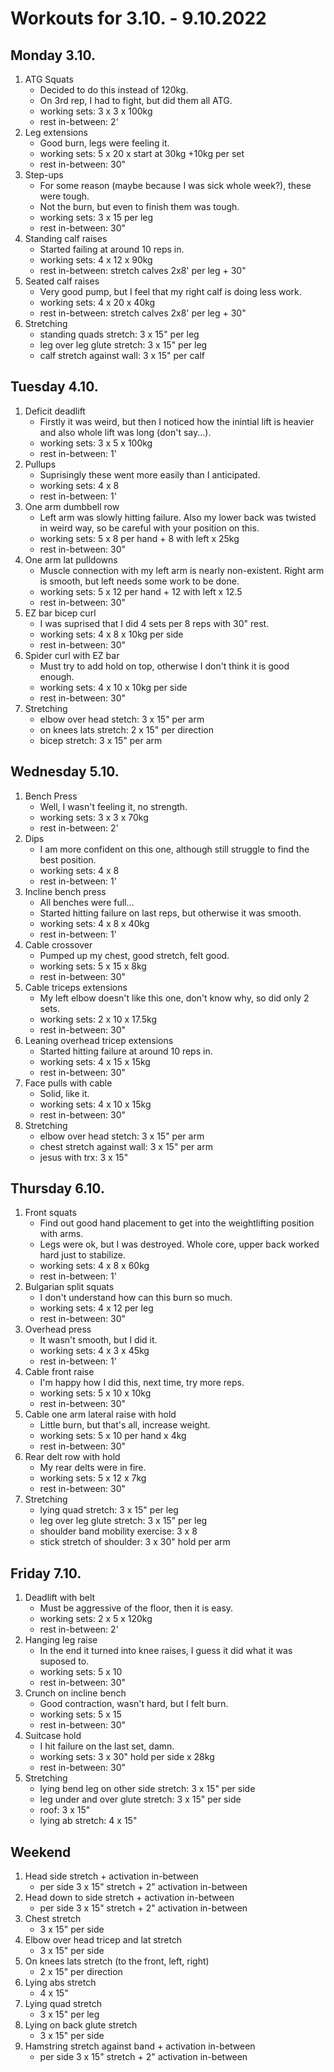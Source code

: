 # Workouts for 3.10. - 9.10.2022

## Monday 3.10.

1. ATG Squats
   - Decided to do this instead of 120kg.
   - On 3rd rep, I had to fight, but did them all ATG.
   - working sets: 3 x 3 x 100kg
   - rest in-between: 2'
2. Leg extensions
   - Good burn, legs were feeling it.
   - working sets: 5 x 20 x start at 30kg +10kg per set
   - rest in-between: 30"
3. Step-ups
   - For some reason (maybe because I was sick whole week?), these were tough.
   - Not the burn, but even to finish them was tough.
   - working sets: 3 x 15 per leg
   - rest in-between: 30"
4. Standing calf raises
   - Started failing at around 10 reps in.
   - working sets: 4 x 12 x 90kg
   - rest in-between: stretch calves 2x8' per leg + 30"
5. Seated calf raises
   - Very good pump, but I feel that my right calf is doing less work.
   - working sets: 4 x 20 x 40kg
   - rest in-between: stretch calves 2x8' per leg + 30"
6. Stretching
   - standing quads stretch: 3 x 15" per leg
   - leg over leg glute stretch: 3 x 15" per leg
   - calf stretch against wall: 3 x 15" per calf

## Tuesday 4.10.

1. Deficit deadlift
   - Firstly it was weird, but then I noticed how the inintial lift is heavier and also whole lift was long (don't say...).
   - working sets: 3 x 5 x 100kg
   - rest in-between: 1'
2. Pullups
   - Suprisingly these went more easily than I anticipated.
   - working sets: 4 x 8
   - rest in-between: 1'
3. One arm dumbbell row
   - Left arm was slowly hitting failure. Also my lower back was twisted in weird way, so be careful with your position on this.
   - working sets: 5 x 8 per hand + 8 with left x 25kg
   - rest in-between: 30"
4. One arm lat pulldowns
   - Muscle connection with my left arm is nearly non-existent. Right arm is smooth, but left needs some work to be done.
   - working sets: 5 x 12 per hand + 12 with left x 12.5
   - rest in-between: 30"
5. EZ bar bicep curl
   - I was suprised that I did 4 sets per 8 reps with 30" rest.
   - working sets: 4 x 8 x 10kg per side
   - rest in-between: 30"
6. Spider curl with EZ bar
   - Must try to add hold on top, otherwise I don't think it is good enough.
   - working sets: 4 x 10 x 10kg per side
   - rest in-between: 30"
7. Stretching
   - elbow over head stetch: 3 x 15" per arm
   - on knees lats stretch: 2 x 15" per direction
   - bicep stretch: 3 x 15" per arm

## Wednesday 5.10.

1. Bench Press
   - Well, I wasn't feeling it, no strength.
   - working sets: 3 x 3 x 70kg
   - rest in-between: 2'
2. Dips
   - I am more confident on this one, although still struggle to find the best position.
   - working sets: 4 x 8
   - rest in-between: 1'
3. Incline bench press
   - All benches were full...
   - Started hitting failure on last reps, but otherwise it was smooth.
   - working sets: 4 x 8 x 40kg
   - rest in-between: 1'
4. Cable crossover
   - Pumped up my chest, good stretch, felt good.
   - working sets: 5 x 15 x 8kg
   - rest in-between: 30"
5. Cable triceps extensions
   - My left elbow doesn't like this one, don't know why, so did only 2 sets.
   - working sets: 2 x 10 x 17.5kg
   - rest in-between: 30"
6. Leaning overhead tricep extensions
   - Started hitting failure at around 10 reps in.
   - working sets: 4 x 15 x 15kg
   - rest in-between: 30"
7. Face pulls with cable
   - Solid, like it.
   - working sets: 4 x 10 x 15kg
   - rest in-between: 30"
8. Stretching
   - elbow over head stetch: 3 x 15" per arm
   - chest stretch against wall: 3 x 15" per arm
   - jesus with trx: 3 x 15"

## Thursday 6.10.

1. Front squats
   - Find out good hand placement to get into the weightlifting position with arms.
   - Legs were ok, but I was destroyed. Whole core, upper back worked hard just to stabilize.
   - working sets: 4 x 8 x 60kg
   - rest in-between: 1'
2. Bulgarian split squats
   - I don't understand how can this burn so much.
   - working sets: 4 x 12 per leg
   - rest in-between: 30"
3. Overhead press
   - It wasn't smooth, but I did it.
   - working sets: 4 x 3 x 45kg
   - rest in-between: 1'
4. Cable front raise
   - I'm happy how I did this, next time, try more reps.
   - working sets: 5 x 10 x 10kg
   - rest in-between: 30"
5. Cable one arm lateral raise with hold
   - Little burn, but that's all, increase weight.
   - working sets: 5 x 10 per hand x 4kg
   - rest in-between: 30"
6. Rear delt row with hold
   - My rear delts were in fire.
   - working sets: 5 x 12 x 7kg
   - rest in-between: 30"
7. Stretching
   - lying quad stretch: 3 x 15" per leg
   - leg over leg glute stretch: 3 x 15" per leg
   - shoulder band mobility exercise: 3 x 8
   - stick stretch of shoulder: 3 x 30" hold per arm

## Friday 7.10.

1. Deadlift with belt
   - Must be aggressive of the floor, then it is easy.
   - working sets: 2 x 5 x 120kg
   - rest in-between: 2'
2. Hanging leg raise
   - In the end it turned into knee raises, I guess it did what it was suposed to.
   - working sets: 5 x 10
   - rest in-between: 30"
3. Crunch on incline bench
   - Good contraction, wasn't hard, but I felt burn.
   - working sets: 5 x 15
   - rest in-between: 30"
4. Suitcase hold
   - I hit failure on the last set, damn.
   - working sets: 3 x 30" hold per side x 28kg
   - rest in-between: 30"
5. Stretching
   - lying bend leg on other side stretch: 3 x 15" per side
   - leg under and over glute stretch: 3 x 15" per side
   - roof: 3 x 15"
   - lying ab stretch: 4 x 15"

## Weekend

1. Head side stretch + activation in-between
   - per side 3 x 15" stretch + 2" activation in-between
2. Head down to side stretch + activation in-between
   - per side 3 x 15" stretch + 2" activation in-between
3. Chest stretch
   - 3 x 15" per side
4. Elbow over head tricep and lat stretch
   - 3 x 15" per side
5. On knees lats stretch (to the front, left, right)
   - 2 x 15" per direction
6. Lying abs stretch
   - 4 x 15"
7. Lying quad stretch
   - 3 x 15" per leg
8. Lying on back glute stretch
   - 3 x 15" per side
9. Hamstring stretch against band + activation in-between
   - per side 3 x 15" stretch + 2" activation in-between
